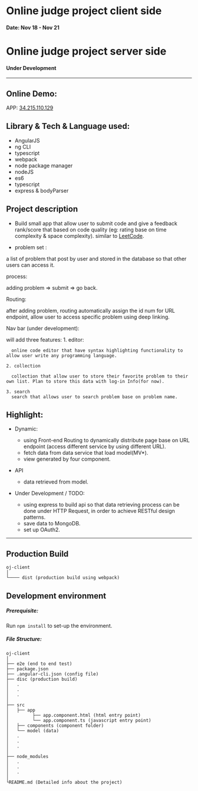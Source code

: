 # Online judge project client side
#### Date: Nov 18 - Nov 21

# Online judge project server side
#### Under Development
---
## Online Demo:
APP: [34.215.110.129](http://34.215.110.129)

## Library & Tech & Language used:
 - AngularJS
 - ng CLI
 - typescript
 - webpack
 - node package manager
 - nodeJS
 - es6
 - typescript
 - express & bodyParser

## Project description
 - Build small app that allow user to submit code and give a feedback rank/score that based on code quality (eg: rating base on time complexity & space complexity). similar to [LeetCode](https://leetcode.com/).

 - problem set :

  a list of problem that post by user and stored in the database so that other users can access it.

  process:

  adding problem => submit => go back.

  Routing:

  after adding problem, routing automatically assign the id num for URL endpoint, allow user to access specific problem using deep linking.

  Nav bar (under development):

  will add three features:
    1. editor:

      online code editor that have syntax highlighting functionality to allow user write any programming language.

    2. collection

      collection that allow user to store their favorite problem to their own list. Plan to store this data with log-in Info(for now).

    3. search
      search that allows user to search problem base on problem name.



## Highlight:
- Dynamic:
  - using Front-end Routing to dynamically distribute page base on URL endpoint (access different service by using different URL).
  - fetch data from data service that load model(MV*).
  - view generated by four component.

- API
    - data retrieved from model.

- Under Development / TODO:
    - using express to build api so that data retrieving process can be done under HTTP Request, in order to achieve RESTful design patterns.
    - save data to MongoDB.
    - set up OAuth2.

---

## Production Build
```
oj-client
│
└──── dist (production build using webpack)
```


## Development environment

##### Prerequisite:
Run `npm install` to set-up the environment.

##### File Structure:
```
oj-client
│
├── e2e (end to end test)
├── package.json
├── .angular-cli.json (config file)
├── disc (production build)
│   .
│   .
│   .
│   
├── src
│   ├── app
│         ├── app.component.html (html entry point)
│         └── app.component.ts (javascript entry point)
│   ├── components (component folder)
│   └── model (data)
│   .
│   .
│   .
│    
├── node_modules
│   .
│   .
│   .
│    
└README.md (Detailed info about the project)
```
